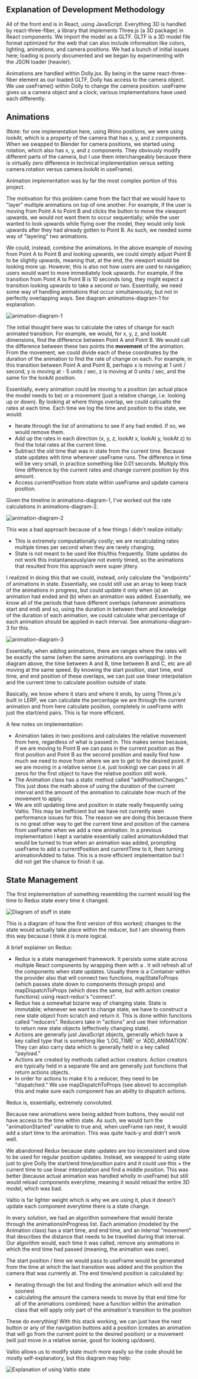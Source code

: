 ## Explanation of Development Methodology

All of the front end is in React, using JavaScript. Everything 3D is handled by react-three-fiber, a library that implements Three.js (a 3D package) in React components. We import the model as a GLTF. GLTF is a 3D model file format optimized for the web that can also include information like colors, lighting, animations, and camera positions. We had a bunch of initial issues here; loading is poorly documented and we began by experimenting with the JSON loader (heavier).

Animations are handled within Dolly.jsx. By being in the same react-three-fiber <canvas> element as our loaded GLTF, Dolly has access to the camera object. We use useFrame() within Dolly to change the camera position. useFrame gives us a camera object and a clock; various implementations have used each differently.

## Animations

(Note: for one implenentation here, using Rhino positions, we were using lookAt, which is a property of the camera that has x, y, and z components. When we swapped to Blender for camera positions, we started using rotation, which also has x, y, and z components. They obviously modify different parts of the camera, but I use them interchangeably because there is virtually zero difference in technical implementation versus setting camera.rotation versus camera.lookAt in useFrame). 

Animation implementation was by far the most complex portion of this project. 

The motivation for this problem came from the fact that we would have to "layer" multiple animations on top of one another. For example, if the user is moving from Point A to Point B and clicks the button to move the viewport upwards, we would not want them to occur sequentially; while the user wanted to look upwards while flying over the model, they would only look upwards after they had already gotten to Point B. As such, we needed some way of "layering" two animations. 

We could, instead, combine the animations. In the above example of moving from Point A to Point B and looking upwards, we could simply adjust Point B to be slightly upwards, meaning that, at the end, the viewport would be looking more up. However, this is also not how users are used to navigation; users would want to more immediately look upwards. For example, if the transition from Point A to Point B is 10 seconds long, they might expect a transition looking upwards to take a second or two. Essentially, we need some way of handling animations that occur simultaneously, but not in perfectly overlapping ways. See diagram animations-diagram-1 for explanation.

![animation-diagram-1](https://raw.githubusercontent.com/NYCPlanning/ud-interactive/0008e85e939ea763629ffd4e8178ea71f976e83f/docs/development%20methodology/animations-diagram-1.svg)

The initial thought here was to calculate the rates of change for each animated transition. For example, we would, for x, y, z, and lookAt dimensions, find the difference between Point A and Point B. We would call the difference between these two points the **movement** of the animation. From the movement, we could divide each of these coordinates by the duration of the animation to find the rate of change on each. For example, in this transition between Point A and Point B, perhaps x is moving at 1 unit / second, y is moving at - 5 units / sec, z is moving at 0 units / sec, and the same for the lookAt position.

Essentially, every animation could be moving to a position (an actual place the model needs to be) or a movement (just a relative change, i.e. looking up or down). By looking at where things overlap, we could calcualte the rates at each time. Each time we log the time and position to the state, we would:
- Iterate through the list of animations to see if any had ended. If so, we would remove them.
- Add up the rates in each direction (x, y, z, lookAt x, lookAt y, lookAt z) to find the total rates at the current time.
- Subtract the old time that was in state from the current time. Because state updates with time whenever useFrame runs. The difference in time will be very small, in practice something like 0.01 seconds. Multiply this time difference by the current rates and change current position by this amount. 
- Access currentPosition from state within useFrame and update camera position.

Given the timeline in animations-diagram-1, I've worked out the rate calculations in animations-diagram-2. 

![animation-diagram-2](https://raw.githubusercontent.com/NYCPlanning/ud-interactive/0008e85e939ea763629ffd4e8178ea71f976e83f/docs/development%20methodology/animations-diagram-2.svg)

This was a bad approach because of a few things I didn't realize initially:
- This is extremely computationally costly; we are recalculating rates multiple times per second when they are rarely changing.
- State is not meant to be used like this/this frequently. State updates do not work this instantaneously/are not evenly timed, so the animations that resulted from this approach were super jittery. 

I realized in doing this that we could, instead, only calculate the "endpoints" of animations in state. Essentially, we could still use an array to keep track of the animations in progress, but could update it only when (a) an animation had ended and (b) when an animation was added. Essentially, we know all of the periods that have different overlaps (whenever animations start and end) and so, using the duration in between them and knowledge of the duration of each animation, we could calculate what percentage of each animation should be applied in each interval. See animations-diagram-3 for this. 

![animation-diagram-3](https://raw.githubusercontent.com/NYCPlanning/ud-interactive/0008e85e939ea763629ffd4e8178ea71f976e83f/docs/development%20methodology/animations-diagram-3.svg)

Essentially, when adding animations, there are ranges where the rates will be exactly the same (when the same animations are overlapping). In the diagram above, the time between A and B, time between B and C, etc are all moving at the same speed. By knowing the start position, start time, end time, and end position of these overlaps, we can just use linear interpolation and the current time to calculate position outside of state. 

Basically, we know where it stars and where it ends, by using Three.js's built in LERP, we can calculate the percentage we are through the current animation and from here calculate position, completely in useFrame with just the start/end pairs. This is far more efficient. 

A few notes on implementation:
- Animation takes in two positions and calculates the relative movement from here, regardless of what is passed in. This makes sense because, if we are moving to Point B we can pass in the current position as the first position and Point B as the second position and easily find how much we need to move from where we are to get to the desired point. If we are moving in a relative sense (i.e. just looking) we can pass in all zeros for the first object to have the relative position still work.
- The Animation class has a static method called "addPositionChanges." This just does the math above of using the duration of the current interval and the amount of the animation to calculate how much of the movement to apply. 
- We are still updating time and position in state really frequently using Valtio. This may be inefficient but we have not currently seen performance issues for this. The reason we are doing this because there is no great other way to get the current time and position of the camera from useFrame when we add a new animation. In a previous implementation I kept a variable essentially called animationAdded that would be turned to true when an animation was added, prompting useFrame to add a currentPosition and currentTime to it, then turning animationAdded to false. This is a more efficient implementation but I did not get the chance to finish it up.


## State Management

The first implementation of something resembling the current would log the time to Redux state every time it changed. 

![Diagram of stuff in state](https://raw.githubusercontent.com/NYCPlanning/ud-interactive/public-drawings-2021/docs/development%20methodology/all-in-state.svg)

This is a diagram of how the first version of this worked; changes to the state would actually take place within the reducer, but I am showing them this way because I think it is more logical.

A brief explainer on Redux:
- Redux is a state management framework. It persists some state across multiple React components by wrapping them with a <Provider>. It will refresh all of the components when state updates. Usually there is a Container within the provider also that will connect two functions, mapStateToProps (which passes state down to components through props) and mapDispatchToProps (which does the same, but with action creator functions) using react-redux's "connect".
- Redux has a somewhat bizarre way of changing state. State is immutable; whenever we want to change state, we have to construct a new state object from scratch and return it. This is done within functions called "reducers". Reducers take in "actions" and use their information to return new state objects (effectively changing state).
- Actions are generally just JavaScript objects, generally which have a key called type that is something like 'LOG_TIME' or 'ADD_ANIMATION'. They can also carry data which is generally held in a key called "payload."
- Actions are created by methods called action creators. Action creators are typically held in a separate file and are generally just functions that return actions objects.
- In order for actions to make it to a reducer, they need to be "dispatched." We use mapDispatchToProps (see above) to accomplish this and make sure each component has an ability to dispatch actions.

Redux is, essentially, extremely convoluted. 

Because new animations were being added from buttons, they would not have access to the time within state. As such, we would turn the "animationStarted" variable to true and, when useFrame ran next, it would add a start time to the animation. This was quite hack-y and didn't work well.

We abandoned Redux because state updates are too inconsistent and slow to be used for regular position updates. Instead, we swapped to using state just to give Dolly the start/end time/position pairs and it could use this + the current time to use linear interpolation and find a middle position. This was better (because actual animation was handled wholly in useFrame) but still would reload components everytime, meaning it would reload the entire 3D model, which was bad.

Valtio is far lighter weight which is why we are using it, plus it doesn't update each component everytime there is a state change. 

In every solution, we had an algorithm somewhere that would iterate through the animationsInProgress list. Each animation (modeled by the Animation class) has a start time, and end time, and an internal "movement" that describes the distance that needs to be travelled during that interval. Our algorithm would, each time it was called, remove any animations in which the end time had passed (meaning, the animation was over). 

The start position / time we would pass to useFrame would be generated from the time at which the last transition was added and the position the camera that was currently at. The end time/end position is calculated by:
- iterating through the list and finding the animation which will end the soonest
- calculating the amount the camera needs to move by that end time for all of the animations combined; have a function within the animation class that will apply only part of the animation's transition to the position

These do everything! With this stack working, we can just have the next button or any of the navigation buttons add a position (creates an animation that will go from the current point to the desired position) or a movement (will just move in a relative sense, good for looking up/down). 

Valtio allows us to modify state much more easily so the code should be mostly self-explanatory, but this diagram may help:

![Explanation of using Valtio state](https://raw.githubusercontent.com/NYCPlanning/ud-interactive/0008e85e939ea763629ffd4e8178ea71f976e83f/docs/development%20methodology/use-valtio.svg)

